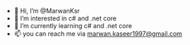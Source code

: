 - 👋 Hi, I’m @MarwanKsr
- 👀 I’m interested in c# and .net core
- 🌱 I’m currently learning c# and .net core
- 📫 you can reach me via marwan.kaseer1997@gmail.com

